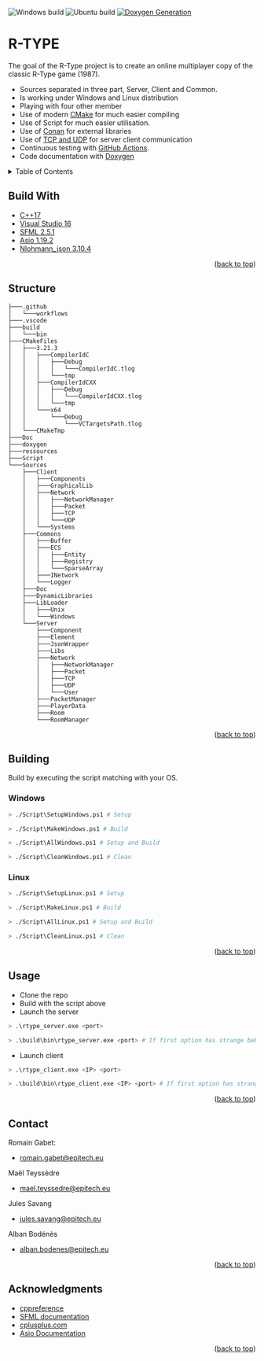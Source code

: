 ![Windows build](https://github.com/MaelTeyssedre/R-TYPE/actions/workflows/R-TYPE_Windows.yml/badge.svg)
![Ubuntu build](https://github.com/MaelTeyssedre/R-TYPE/actions/workflows/R-TYPE_Ubuntu.yml/badge.svg)
[![Doxygen Generation](https://github.com/MaelTeyssedre/R-TYPE/actions/workflows/Doxygen.yml/badge.svg)](https://maelteyssedre.github.io/R-TYPE)
<div id="top"></div>

# R-TYPE

The goal of the R-Type project is to create an online multiplayer
   copy of the classic R-Type game (1987).
   
   
   -   Sources separated in three part, Server, Client and Common.
   -   Is working under Windows and Linux distribution
   -   Playing with four other member
   -   Use of modern [CMake](https://cmake.org/) for much easier compiling
   -   Use of Script for much easier utilisation.
   -   Use of [Conan](https://conan.io/) for external libraries
   -   Use of [TCP and UDP](https://github.com/MaelTeyssedre/R-TYPE/blob/main/Sources/Doc/rfc.txt) for server client communication
   -   Continuous testing with [GitHub Actions](https://github.com/features/actions).
   -   Code documentation with [Doxygen](https://maelteyssedre.github.io/R-TYPE)



  <details>
  <summary>Table of Contents</summary>
  <ol>
    <li><a href="#Build With">Build With</a></li>
    <li><a href="#Structure">Structure</a></li>
    <li><a href="#Building">Building</a></li>
    <li><a href="#Usage">Usage</a></li>
    <li><a href="#Contact">Contact</a></li>
    <li><a href="#Acknowledgments">Acknowledgments</a></li>
  </ol>
</details>



## Build With
   
   - [C++17](https://en.cppreference.com/w/cpp/17)
   - [Visual Studio 16](https://visualstudio.microsoft.com/fr/)
   - [SFML 2.5.1](https://www.sfml-dev.org/)
   - [Asio 1.19.2](https://think-async.com/Asio/)
   - [Nlohmann_json 3.10.4](https://github.com/nlohmann/json)

<p align="right">(<a href="#top">back to top</a>)</p>

## Structure

``` text
├───.github
│   └───workflows
├───.vscode
├───build
│   └───bin
├───CMakeFiles
│   ├───3.21.3
│   │   ├───CompilerIdC
│   │   │   ├───Debug
│   │   │   │   └───CompilerIdC.tlog
│   │   │   └───tmp
│   │   ├───CompilerIdCXX
│   │   │   ├───Debug
│   │   │   │   └───CompilerIdCXX.tlog
│   │   │   └───tmp
│   │   └───x64
│   │       └───Debug
│   │           └───VCTargetsPath.tlog
│   └───CMakeTmp
├───Doc
├───doxygen
├───ressources
├───Script
└───Sources
    ├───Client
    │   ├───Components
    │   ├───GraphicalLib
    │   ├───Network
    │   │   ├───NetworkManager
    │   │   ├───Packet
    │   │   ├───TCP
    │   │   └───UDP
    │   └───Systems
    ├───Commons
    │   ├───Buffer
    │   ├───ECS
    │   │   ├───Entity
    │   │   ├───Registry
    │   │   └───SparseArray
    │   ├───INetwork
    │   └───Logger
    ├───Doc
    ├───DynamicLibraries
    ├───LibLoader
    │   ├───Unix
    │   └───Windows
    └───Server
        ├───Component
        ├───Element
        ├───JsonWrapper
        ├───Libs
        ├───Network
        │   ├───NetworkManager
        │   ├───Packet
        │   ├───TCP
        │   ├───UDP
        │   └───User
        ├───PacketManager
        ├───PlayerData
        ├───Room
        └───RoomManager
```

<p align="right">(<a href="#top">back to top</a>)</p>

## Building

Build by executing the script matching with your OS.

### Windows

``` bash
> ./Script\SetupWindows.ps1 # Setup

> ./Script\MakeWindows.ps1 # Build

> ./Script\AllWindows.ps1 # Setup and Build

> ./Script\CleanWindows.ps1 # Clean
```

### Linux

``` bash
> ./Script\SetupLinux.ps1 # Setup

> ./Script\MakeLinux.ps1 # Build

> ./Script\AllLinux.ps1 # Setup and Build

> ./Script\CleanLinux.ps1 # Clean
```

<p align="right">(<a href="#top">back to top</a>)</p>

## Usage

   -  Clone the repo
   -  Build with the script above
   -  Launch the server
``` bash
> .\rtype_server.exe <port>

> .\build\bin\rtype_server.exe <port> # If first option has strange behaviour

```
   - Launch client
``` bash
> .\rtype_client.exe <IP> <port>

> .\build\bin\rtype_client.exe <IP> <port> # If first option has strange behaviour

```
<p align="right">(<a href="#top">back to top</a>)</p>

## Contact

Romain Gabet:
   - romain.gabet@epitech.eu

Maël Teyssèdre 
   - mael.teyssedre@epitech.eu

Jules Savang 
   - jules.savang@epitech.eu

Alban Bodénès 
   - alban.bodenes@epitech.eu

<p align="right">(<a href="#top">back to top</a>)</p>

## Acknowledgments

   -  [cppreference](https://en.cppreference.com/w/)
   -  [SFML documentation](https://www.sfml-dev.org/)
   -  [cplusplus.com](https://www.cplusplus.com/)
   -  [Asio Documentation](https://think-async.com/Asio/Documentation.html)

<p align="right">(<a href="#top">back to top</a>)</p>
